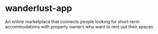 # wanderlust-app
An online marketplace that connects people looking for short-term accommodations with property owners who want to rent out their spaces
